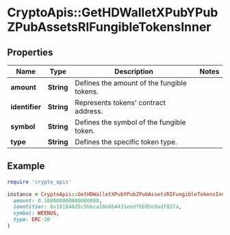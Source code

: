# CryptoApis::GetHDWalletXPubYPubZPubAssetsRIFungibleTokensInner

## Properties

| Name | Type | Description | Notes |
| ---- | ---- | ----------- | ----- |
| **amount** | **String** | Defines the amount of the fungible tokens. |  |
| **identifier** | **String** | Represents tokens&#39; contract address. |  |
| **symbol** | **String** | Defines the symbol of the fungible token. |  |
| **type** | **String** | Defines the specific token type. |  |

## Example

```ruby
require 'crypto_apis'

instance = CryptoApis::GetHDWalletXPubYPubZPubAssetsRIFungibleTokensInner.new(
  amount: 0.100000000000000000,
  identifier: 0x101848d5c5bbca18e6b4431eedf6b95e9adf82fa,
  symbol: WEENUS,
  type: ERC-20
)
```

